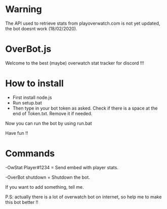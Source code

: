 # Warning 
The API used to retrieve stats from playoverwatch.com is not yet updated, the bot doesnt work (18/02/2020).

# OverBot.js
Welcome to the best (maybe) overwatch stat tracker for discord !!!

# How to install

 - First install node.js
 - Run setup.bat
 - Then type in your bot token as asked. Check if there is a space at the end of Token.txt. Remove it if needed.
 
Now you can run the bot by using run.bat

Have fun !!

# Commands

-OwStat Player#1234 = Send embed with player stats.

-OverBot shutdown = Shutdown the bot.


If you want to add something, tell me. 

P.S: actually there is a lot of overwatch bot on internet, so help me to make this bot better !!
